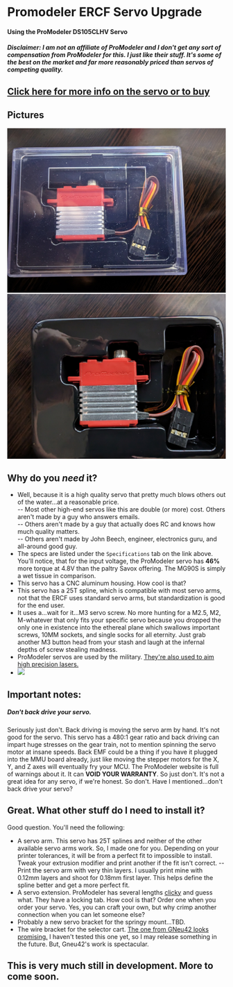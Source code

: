 # Promodeler ERCF Servo Upgrade
#### Using the ProModeler DS105CLHV Servo  
##### Disclaimer: I am not an affiliate of ProModeler and I don't get any sort of compensation from ProModeler for this. I just like their stuff. It's some of the best on the market and far more reasonably priced than servos of competing quality.
## [Click here for more info on the servo or to buy](https://www.promodeler.com/DS105CLHV)

## Pictures
![In the box.jpg](https://github.com/IRTrail/ERCF_Servo_Upgrade/blob/main/images/In%20the%20box.jpg?raw=true)
![Open Box.jpg](https://github.com/IRTrail/ERCF_Servo_Upgrade/blob/main/images/Open%20Box.jpg?raw=true)
## Why do you *need* it?  
- Well, because it is a high quality servo that pretty much blows others out of the water...at a reasonable price.  
-- Most other high-end servos like this are double (or more) cost. Others aren't made by a guy who answers emails.  
-- Others aren't made by a guy that actually does RC and knows how much quality matters.  
-- Others aren't made by John Beech, engineer, electronics guru, and all-around good guy.  
- The specs are listed under the `Specifications` tab on the link above. You'll notice, that for the input voltage, the ProModeler servo has **46%** more torque at 4.8V than the paltry Savox offering. The MG90S is simply a wet tissue in comparison.  
- This servo has a CNC aluminum housing. How cool is that?  
- This servo has a 25T spline, which is compatible with most servo arms, not that the ERCF uses standard servo arms, but standardization is good for the end user.  
- It uses a...wait for it...M3 servo screw. No more hunting for a M2.5, M2, M-whatever that only fits your specific servo because you dropped the only one in existence into the ethereal plane which swallows important screws, 10MM sockets, and single socks for all eternity. Just grab another M3 button head from your stash and laugh at the infernal depths of screw stealing madness.  
- ProModeler servos are used by the military. [They're also used to aim high precision lasers.](https://www.promodeler.com/profiles/NPL-ProModeler-and-steering-lasers)  
- ![](https://i.makeagif.com/media/8-09-2015/4F7n75.gif) 
## Important notes:
##### Don't back drive your servo.
Seriously just don't. Back driving is moving the servo arm by hand. It's not good for the servo. This servo has a 480:1 gear ratio and back driving can impart huge stresses on the gear train, not to mention spinning the servo motor at insane speeds. Back EMF could be a thing if you have it plugged into the MMU board already, just like moving the stepper motors for the X, Y, and Z axes will eventually fry your MCU.
The ProModeler website is full of warnings about it. It can **VOID YOUR WARRANTY**. So just don't. It's not a great idea for any servo, if we're honest. So don't. Have I mentioned...don't back drive your servo?
## Great. What other stuff do I need to install it?
Good question. You'll need the following:
- A servo arm. This servo has 25T splines and neither of the other available servo arms work. So, I made one for you. Depending on your printer tolerances, it will be from a perfect fit to impossible to install. Tweak your extrusion modifier and print another if the fit isn't correct.
-- Print the servo arm with very thin layers. I usually print mine with 0.12mm layers and shoot for 0.18mm first layer. This helps define the spline better and get a more perfect fit.
- A servo extension. ProModeler has several lengths [clicky](https://www.promodeler.com/extensions) and guess what. They have a locking tab. How cool is that? Order one when you order your servo. Yes, you can craft your own, but why crimp another connection when you can let someone else?
- Probably a new servo bracket for the springy mount...TBD.
- The wire bracket for the selector cart. [The one from GNeu42 looks promising.](https://github.com/Enraged-Rabbit-Community/ERCF_v2/tree/master/User_Mods/Gneu42/Selector_Drag_chain_Anchor_with_servo_connectors) I haven't tested this one yet, so I may release something in the future. But, Gneu42's work is spectacular.

## This is very much still in development. More to come soon.  
